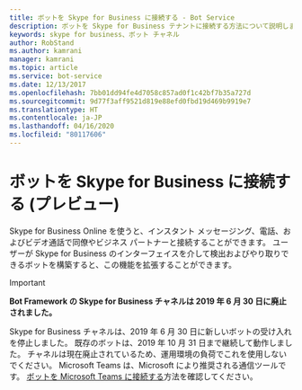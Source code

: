 ```yaml
---
title: ボットを Skype for Business に接続する - Bot Service
description: ボットを Skype for Business テナントに接続する方法について説明します。
keywords: skype for business、ボット チャネル
author: RobStand
ms.author: kamrani
manager: kamrani
ms.topic: article
ms.service: bot-service
ms.date: 12/13/2017
ms.openlocfilehash: 7bb01dd94fe4d7058c857ad0f1c42bf7b35a727d
ms.sourcegitcommit: 9d77f3aff9521d819e88efd0fbd19d469b9919e7
ms.translationtype: HT
ms.contentlocale: ja-JP
ms.lasthandoff: 04/16/2020
ms.locfileid: "80117606"
---
```

# <a name="connect-a-bot-to-skype-for-business-preview"></a>ボットを Skype for Business に接続する (プレビュー)

Skype for Business Online を使うと、インスタント メッセージング、電話、およびビデオ通話で同僚やビジネス パートナーと接続することができます。 ユーザーが Skype for Business のインターフェイスを介して検出およびやり取りできるボットを構築すると、この機能を拡張することができます。

> [!IMPORTANT]
> **Bot Framework の Skype for Business チャネルは 2019 年 6 月 30 日に廃止されました。**
>
> Skype for Business チャネルは、2019 年 6 月 30 日に新しいボットの受け入れを停止しました。  既存のボットは、2019 年 10 月 31 日まで継続して動作しました。  チャネルは現在廃止されているため、運用環境の負荷でこれを使用しないでください。  Microsoft Teams は、Microsoft により推奨される通信ツールです。  [ボットを Microsoft Teams に接続する](https://aka.ms/channel-connect-teams)方法を確認してください。
